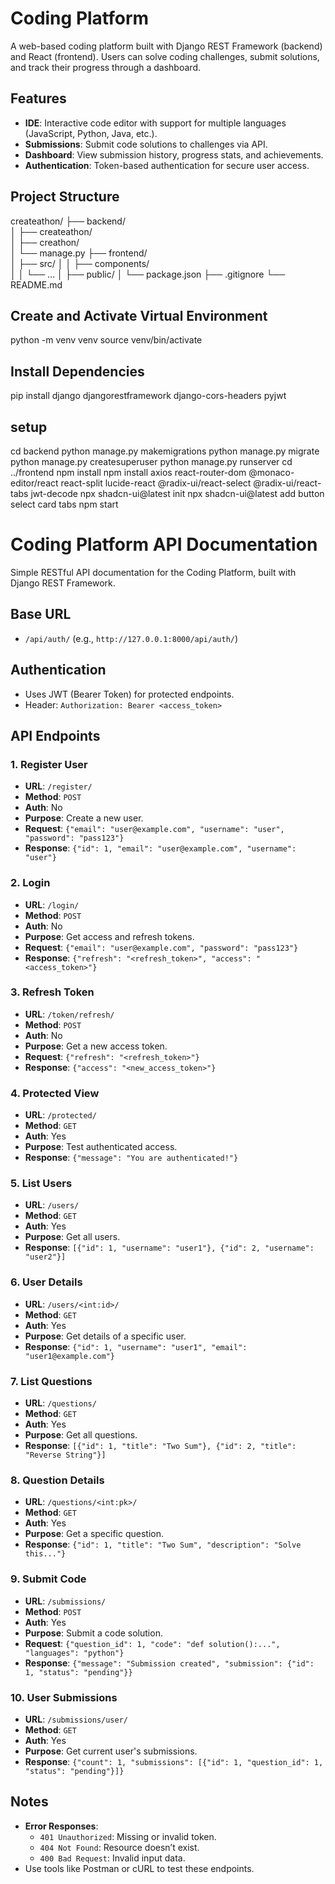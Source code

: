 # Coding Platform

A web-based coding platform built with Django REST Framework (backend) and React (frontend). Users can solve coding challenges, submit solutions, and track their progress through a dashboard.

## Features

- **IDE**: Interactive code editor with support for multiple languages (JavaScript, Python, Java, etc.).
- **Submissions**: Submit code solutions to challenges via API.
- **Dashboard**: View submission history, progress stats, and achievements.
- **Authentication**: Token-based authentication for secure user access.

## Project Structure

createathon/
├── backend/  
│ ├── createathon/  
│ ├── creathon/  
│ └── manage.py
├── frontend/  
│ ├── src/
│ │ ├── components/  
│ │ └── ...
│ ├── public/
│ └── package.json
├── .gitignore
└── README.md

## Create and Activate Virtual Environment

python -m venv venv
source venv/bin/activate

## Install Dependencies

pip install django djangorestframework django-cors-headers pyjwt

## setup

cd backend
python manage.py makemigrations
python manage.py migrate
python manage.py createsuperuser
python manage.py runserver
cd ../frontend
npm install
npm install axios react-router-dom @monaco-editor/react react-split lucide-react @radix-ui/react-select @radix-ui/react-tabs jwt-decode
npx shadcn-ui@latest init
npx shadcn-ui@latest add button select card tabs
npm start

# Coding Platform API Documentation

Simple RESTful API documentation for the Coding Platform, built with Django REST Framework.

## Base URL

- `/api/auth/` (e.g., `http://127.0.0.1:8000/api/auth/`)

## Authentication

- Uses JWT (Bearer Token) for protected endpoints.
- Header: `Authorization: Bearer <access_token>`

## API Endpoints

### 1. Register User

- **URL**: `/register/`
- **Method**: `POST`
- **Auth**: No
- **Purpose**: Create a new user.
- **Request**: `{"email": "user@example.com", "username": "user", "password": "pass123"}`
- **Response**: `{"id": 1, "email": "user@example.com", "username": "user"}`

### 2. Login

- **URL**: `/login/`
- **Method**: `POST`
- **Auth**: No
- **Purpose**: Get access and refresh tokens.
- **Request**: `{"email": "user@example.com", "password": "pass123"}`
- **Response**: `{"refresh": "<refresh_token>", "access": "<access_token>"}`

### 3. Refresh Token

- **URL**: `/token/refresh/`
- **Method**: `POST`
- **Auth**: No
- **Purpose**: Get a new access token.
- **Request**: `{"refresh": "<refresh_token>"}`
- **Response**: `{"access": "<new_access_token>"}`

### 4. Protected View

- **URL**: `/protected/`
- **Method**: `GET`
- **Auth**: Yes
- **Purpose**: Test authenticated access.
- **Response**: `{"message": "You are authenticated!"}`

### 5. List Users

- **URL**: `/users/`
- **Method**: `GET`
- **Auth**: Yes
- **Purpose**: Get all users.
- **Response**: `[{"id": 1, "username": "user1"}, {"id": 2, "username": "user2"}]`

### 6. User Details

- **URL**: `/users/<int:id>/`
- **Method**: `GET`
- **Auth**: Yes
- **Purpose**: Get details of a specific user.
- **Response**: `{"id": 1, "username": "user1", "email": "user1@example.com"}`

### 7. List Questions

- **URL**: `/questions/`
- **Method**: `GET`
- **Auth**: Yes
- **Purpose**: Get all questions.
- **Response**: `[{"id": 1, "title": "Two Sum"}, {"id": 2, "title": "Reverse String"}]`

### 8. Question Details

- **URL**: `/questions/<int:pk>/`
- **Method**: `GET`
- **Auth**: Yes
- **Purpose**: Get a specific question.
- **Response**: `{"id": 1, "title": "Two Sum", "description": "Solve this..."}`

### 9. Submit Code

- **URL**: `/submissions/`
- **Method**: `POST`
- **Auth**: Yes
- **Purpose**: Submit a code solution.
- **Request**: `{"question_id": 1, "code": "def solution():...", "languages": "python"}`
- **Response**: `{"message": "Submission created", "submission": {"id": 1, "status": "pending"}}`

### 10. User Submissions

- **URL**: `/submissions/user/`
- **Method**: `GET`
- **Auth**: Yes
- **Purpose**: Get current user's submissions.
- **Response**: `{"count": 1, "submissions": [{"id": 1, "question_id": 1, "status": "pending"}]}`

## Notes

- **Error Responses**:
  - `401 Unauthorized`: Missing or invalid token.
  - `404 Not Found`: Resource doesn’t exist.
  - `400 Bad Request`: Invalid input data.
- Use tools like Postman or cURL to test these endpoints.
